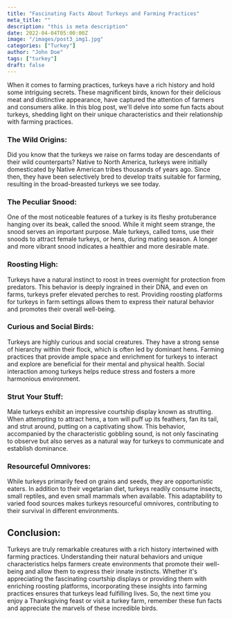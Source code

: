 ```yaml
---
title: "Fascinating Facts About Turkeys and Farming Practices"
meta_title: ""
description: "this is meta description"
date: 2022-04-04T05:00:00Z
image: "/images/post3_img1.jpg"
categories: ["Turkey"]
author: "John Doe"
tags: ["turkey"]
draft: false
---
```



When it comes to farming practices, turkeys have a rich history and hold some intriguing secrets. These magnificent birds, known for their delicious meat and distinctive appearance, have captured the attention of farmers and consumers alike. In this blog post, we'll delve into some fun facts about turkeys, shedding light on their unique characteristics and their relationship with farming practices.

### The Wild Origins:
Did you know that the turkeys we raise on farms today are descendants of their wild counterparts? Native to North America, turkeys were initially domesticated by Native American tribes thousands of years ago. Since then, they have been selectively bred to develop traits suitable for farming, resulting in the broad-breasted turkeys we see today.

### The Peculiar Snood:
One of the most noticeable features of a turkey is its fleshy protuberance hanging over its beak, called the snood. While it might seem strange, the snood serves an important purpose. Male turkeys, called toms, use their snoods to attract female turkeys, or hens, during mating season. A longer and more vibrant snood indicates a healthier and more desirable mate.

### Roosting High:
Turkeys have a natural instinct to roost in trees overnight for protection from predators. This behavior is deeply ingrained in their DNA, and even on farms, turkeys prefer elevated perches to rest. Providing roosting platforms for turkeys in farm settings allows them to express their natural behavior and promotes their overall well-being.

### Curious and Social Birds:
Turkeys are highly curious and social creatures. They have a strong sense of hierarchy within their flock, which is often led by dominant hens. Farming practices that provide ample space and enrichment for turkeys to interact and explore are beneficial for their mental and physical health. Social interaction among turkeys helps reduce stress and fosters a more harmonious environment.

###  Strut Your Stuff:
Male turkeys exhibit an impressive courtship display known as strutting. When attempting to attract hens, a tom will puff up its feathers, fan its tail, and strut around, putting on a captivating show. This behavior, accompanied by the characteristic gobbling sound, is not only fascinating to observe but also serves as a natural way for turkeys to communicate and establish dominance.

###  Resourceful Omnivores:
While turkeys primarily feed on grains and seeds, they are opportunistic eaters. In addition to their vegetarian diet, turkeys readily consume insects, small reptiles, and even small mammals when available. This adaptability to varied food sources makes turkeys resourceful omnivores, contributing to their survival in different environments.

## Conclusion:
Turkeys are truly remarkable creatures with a rich history intertwined with farming practices. Understanding their natural behaviors and unique characteristics helps farmers create environments that promote their well-being and allow them to express their innate instincts. Whether it's appreciating the fascinating courtship displays or providing them with enriching roosting platforms, incorporating these insights into farming practices ensures that turkeys lead fulfilling lives. So, the next time you enjoy a Thanksgiving feast or visit a turkey farm, remember these fun facts and appreciate the marvels of these incredible birds.